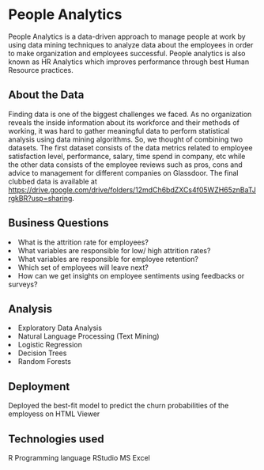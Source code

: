 # People Analytics

People Analytics is a data-driven approach to manage people at work by using data mining techniques to analyze data about the employees in order to make organization and employees successful. People analytics is also known as HR Analytics which improves performance through best Human Resource practices.

## About the Data

Finding data is one of the biggest challenges we faced. As no organization reveals the inside information about its workforce and their methods of working, it was hard to gather meaningful data to perform statistical analysis using data mining algorithms. So, we thought of combining two datasets. The first dataset consists of the data metrics related to employee satisfaction level, performance, salary, time spend in company, etc while the other data consists of the employee reviews such as pros, cons and advice to management for different companies on Glassdoor. The final clubbed data is available at https://drive.google.com/drive/folders/12mdCh6bdZXCs4f05WZH65znBaTJrgkBR?usp=sharing.

## Business Questions

<li>What is the attrition rate for employees?
<li>What variables are responsible for low/ high attrition rates?
<li>What variables are responsible for employee retention?
<li>Which set of employees will leave next?
<li>How can we get insights on employee sentiments using feedbacks or surveys?

## Analysis

<li>Exploratory Data Analysis
<li>Natural Language Processing (Text Mining)
<li>Logistic Regression
<li>Decision Trees
<li>Random Forests

## Deployment

Deployed the best-fit model to predict the churn probabilities of the employess on HTML Viewer

## Technologies used

R Programming language
RStudio
MS Excel
